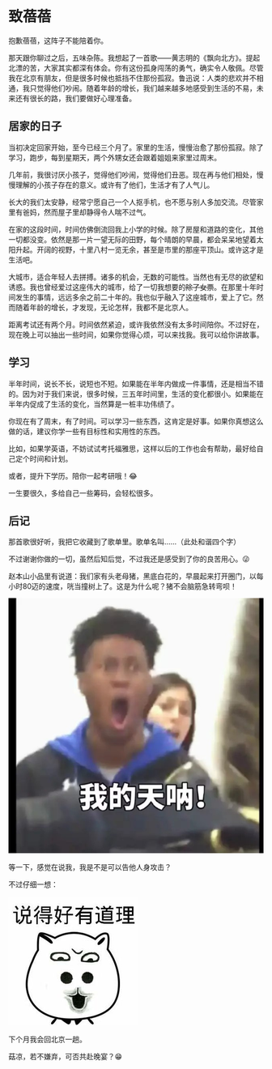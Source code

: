 # 致蓓蓓

抱歉蓓蓓，这阵子不能陪着你。

那天跟你聊过之后，五味杂陈。我想起了一首歌——黄志明的《飘向北方》。提起北漂的苦，大家其实都深有体会。你有这份孤身闯荡的勇气，确实令人敬佩。尽管我在北京有朋友，但是很多时候也抵挡不住那份孤寂。鲁迅说：人类的悲欢并不相通，我只觉得他们吵闹。随着年龄的增长，我们越来越多地感受到生活的不易，未来还有很长的路，我们要做好心理准备。

## 居家的日子

当初决定回家开始，至今已经三个月了。家里的生活，慢慢治愈了那份孤寂。除了学习，跑步，每到星期天，两个外甥女还会跟着姐姐来家里过周末。

几年前，我很讨厌小孩子，觉得他们吵闹，觉得他们丑恶。现在再与他们相处，慢慢理解的小孩子存在的意义。或许有了他们，生活才有了人气儿。

长大的我们太安静，经常宁愿自己一个人抠手机，也不愿与别人多加交流。尽管家里有爸妈，然而屋子里却静得令人喘不过气。

在家的这段时间，时间仿佛倒流回我上小学的时候。除了房屋和道路的变化，其他一切都没变。依然是那一片一望无际的田野，每个晴朗的早晨，都会呆呆地望着太阳升起。开阔的视野，十里八村一览无余，甚至是市里的那座平顶山。或许这才是生活吧。

大城市，适合年轻人去拼搏。诸多的机会，无数的可能性。当然也有无尽的欲望和诱惑。我也曾经爱过这座伟大的城市，给了一切我想要的~~除了女票~~。在那里十年时间发生的事情，远远多余之前二十年的。我也似乎融入了这座城市，爱上了它。然而随着年龄的增长，才发现，无论怎样，我都不是北京人。

距离考试还有两个月。时间依然紧迫，或许我依然没有太多时间陪你。不过好在，现在晚上可以抽出一些时间，如果你觉得心烦，可以来找我。我可以给你讲故事。

## 学习

半年时间，说长不长，说短也不短。如果能在半年内做成一件事情，还是相当不错的。因为对于我们来说，很多时候，三五年时间里，生活的变化都很小。如果能在半年内促成了生活的变化，当然算是一桩丰功伟绩了。

你现在有了周末，有了时间。可以学习一些东西，这肯定是好事。如果你真想这么做的话，建议你学一些有目标性和实用性的东西。

比如，如果学英语，不妨试试考托福雅思，这样以后的工作也会有帮助，最好给自己定个时间和计划。

或者，提升下学历。陪你一起考研哦！😂

一生要很久，多给自己一些筹码，会轻松很多。

## 后记

那首歌很好听，我把它收藏到了歌单里。歌单名叫……（此处和谐四个字）

不过谢谢你做的一切，虽然后知后觉，不过我还是感受到了你的良苦用心。😜

赵本山小品里有说道：我们家有头老母猪，黑底白花的，早晨起来打开圈门，以每小时80迈的速度，咣当撞树上了。这是为什么呢？猪不会脑筋急转弯呗！

![chijing](./img/chijing.jpg)

等一下，感觉在说我，我是不是可以告他人身攻击？

不过仔细一想：

![haoyoudaoli](./img/haoyoudaoli.jpg)

下个月我会回北京一趟。

菇凉，若不嫌弃，可否共赴晚宴？😁
